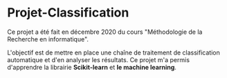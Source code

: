 # Projet-Classification
Ce projet a été fait en décembre 2020 du cours "Méthodologie de la Recherche en informatique".  

L'objectif est de mettre en place une chaîne de traitement de classification automatique et d'en analyser les résultats. Ce projet m'a permis d'apprendre la librairie **Scikit-learn** et **le machine learning**. 
